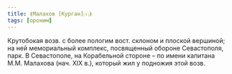 ```yaml
---
title: ⦗Малахов [Курган]⒯⦘
tags: [ороним]
---
```


Крутобокая возв. с более пологим вост. склоном и плоской вершиной; на ней
мемориальный комплекс, посвященный обороне Севастополя, парк. В Севастополе, на
Корабельной стороне – по имени капитана М.М. Малахова (нач. ХIХ в.), который жил
у подножия этой возв.
